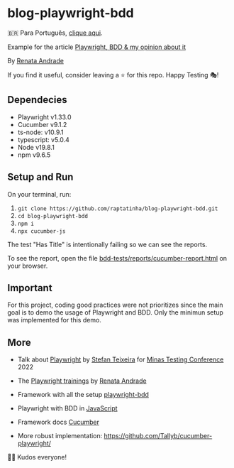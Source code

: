 # blog-playwright-bdd

 🇧🇷 Para Português, [clique aqui](./README.br.md).

Example for the article [Playwright, BDD & my opinion about it](https://testingwithrenata.com/blog/test-automation/playwright/playwright-bdd-a-minha-opiniao-sobre-isso/)

By [Renata Andrade](https://www.linkedin.com/in/raptatinha/)

If you find it useful, consider leaving a ⭐️ for this repo.
Happy Testing 🎭!

## Dependecies

- Playwright v1.33.0
- Cucumber v9.1.2
- ts-node: v10.9.1
- typescript: v5.0.4
- Node v19.8.1
- npm v9.6.5

## Setup and Run

On your terminal, run:
1. `git clone https://github.com/raptatinha/blog-playwright-bdd.git`
1. `cd blog-playwright-bdd`
1. `npm i`
1. `npx cucumber-js`

The test "Has Title" is intentionally failing so we can see the reports.

To see the report, open the file [bdd-tests/reports/cucumber-report.html](bdd-tests/reports/cucumber-report.html) on your browser.

## Important

For this project, coding good practices were not prioritizes since the main goal is to demo the usage of Playwright and BDD. Only the minimun setup was implemented for this demo.

## More

- Talk about [Playwright](https://youtube.com/watch?v=eJ6V1de9nHY) by [Stefan Teixeira](https://linkedin.com/in/stefanteixeira/) for [Minas Testing Conference](https://minastestingconference.com.br/) 2022

- The [Playwright trainings](https://testingwithrenata.com/trainings/) by [Renata Andrade](https://www.linkedin.com/in/raptatinha/)

- Framework with all the setup [playwright-bdd](https://github.com/vitalets/playwright-bdd)

- Playwright with BDD in [JavaScript](https://dev.to/jankaritech/behavior-driven-development-bdd-using-playwright-n1o)

- Framework docs [Cucumber](https://github.com/cucumber/cucumber-js)

- More robust implementation: https://github.com/Tallyb/cucumber-playwright/

🙌🏽 Kudos everyone!